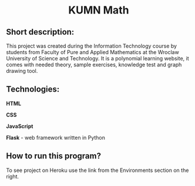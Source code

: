  # <center> KUMN Math </center>

 ## Short description:

 This project was created during the Information Technology course by students from Faculty of Pure and Applied Mathematics at the Wroclaw University of Science and Technology. 
 It is a polynomial learning website, it comes with needed theory, sample exercises, knowledge test and graph drawing tool.

## Technologies:
**HTML** 

**CSS** 

**JavaScript** 

**Flask** - web framework written in Python

## How to run this program?
To see project on Heroku use the link from the Environments section on the right.

